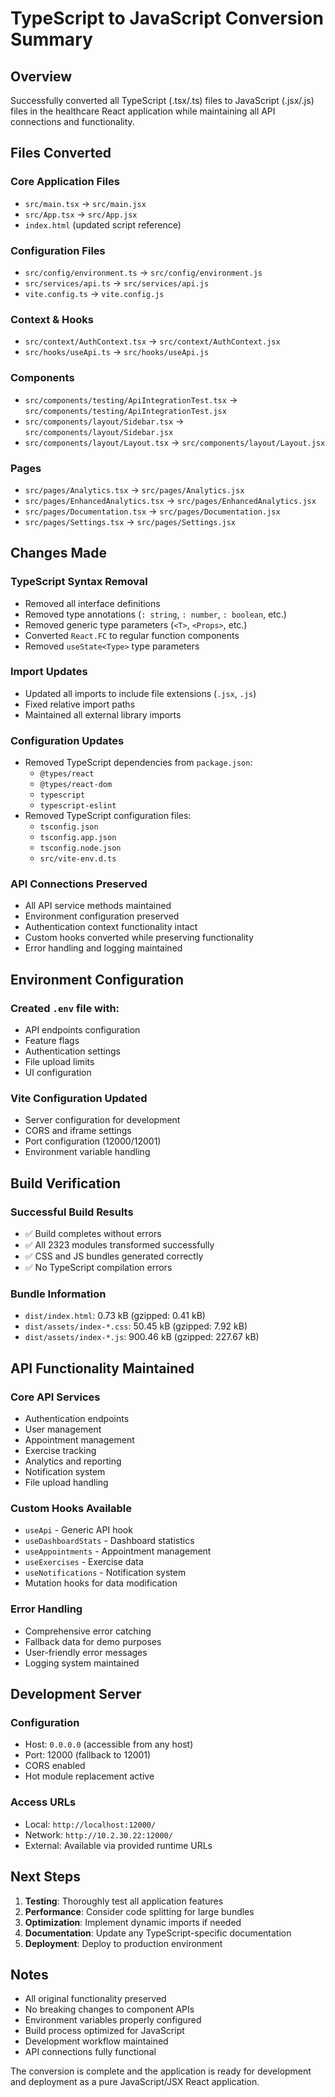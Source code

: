 # TypeScript to JavaScript Conversion Summary

## Overview
Successfully converted all TypeScript (.tsx/.ts) files to JavaScript (.jsx/.js) files in the healthcare React application while maintaining all API connections and functionality.

## Files Converted

### Core Application Files
- `src/main.tsx` → `src/main.jsx`
- `src/App.tsx` → `src/App.jsx`
- `index.html` (updated script reference)

### Configuration Files
- `src/config/environment.ts` → `src/config/environment.js`
- `src/services/api.ts` → `src/services/api.js`
- `vite.config.ts` → `vite.config.js`

### Context & Hooks
- `src/context/AuthContext.tsx` → `src/context/AuthContext.jsx`
- `src/hooks/useApi.ts` → `src/hooks/useApi.js`

### Components
- `src/components/testing/ApiIntegrationTest.tsx` → `src/components/testing/ApiIntegrationTest.jsx`
- `src/components/layout/Sidebar.tsx` → `src/components/layout/Sidebar.jsx`
- `src/components/layout/Layout.tsx` → `src/components/layout/Layout.jsx`

### Pages
- `src/pages/Analytics.tsx` → `src/pages/Analytics.jsx`
- `src/pages/EnhancedAnalytics.tsx` → `src/pages/EnhancedAnalytics.jsx`
- `src/pages/Documentation.tsx` → `src/pages/Documentation.jsx`
- `src/pages/Settings.tsx` → `src/pages/Settings.jsx`

## Changes Made

### TypeScript Syntax Removal
- Removed all interface definitions
- Removed type annotations (`: string`, `: number`, `: boolean`, etc.)
- Removed generic type parameters (`<T>`, `<Props>`, etc.)
- Converted `React.FC` to regular function components
- Removed `useState<Type>` type parameters

### Import Updates
- Updated all imports to include file extensions (`.jsx`, `.js`)
- Fixed relative import paths
- Maintained all external library imports

### Configuration Updates
- Removed TypeScript dependencies from `package.json`:
  - `@types/react`
  - `@types/react-dom`
  - `typescript`
  - `typescript-eslint`
- Removed TypeScript configuration files:
  - `tsconfig.json`
  - `tsconfig.app.json`
  - `tsconfig.node.json`
  - `src/vite-env.d.ts`

### API Connections Preserved
- All API service methods maintained
- Environment configuration preserved
- Authentication context functionality intact
- Custom hooks converted while preserving functionality
- Error handling and logging maintained

## Environment Configuration

### Created `.env` file with:
- API endpoints configuration
- Feature flags
- Authentication settings
- File upload limits
- UI configuration

### Vite Configuration Updated
- Server configuration for development
- CORS and iframe settings
- Port configuration (12000/12001)
- Environment variable handling

## Build Verification

### Successful Build Results
- ✅ Build completes without errors
- ✅ All 2323 modules transformed successfully
- ✅ CSS and JS bundles generated correctly
- ✅ No TypeScript compilation errors

### Bundle Information
- `dist/index.html`: 0.73 kB (gzipped: 0.41 kB)
- `dist/assets/index-*.css`: 50.45 kB (gzipped: 7.92 kB)
- `dist/assets/index-*.js`: 900.46 kB (gzipped: 227.67 kB)

## API Functionality Maintained

### Core API Services
- Authentication endpoints
- User management
- Appointment management
- Exercise tracking
- Analytics and reporting
- Notification system
- File upload handling

### Custom Hooks Available
- `useApi` - Generic API hook
- `useDashboardStats` - Dashboard statistics
- `useAppointments` - Appointment management
- `useExercises` - Exercise data
- `useNotifications` - Notification system
- Mutation hooks for data modification

### Error Handling
- Comprehensive error catching
- Fallback data for demo purposes
- User-friendly error messages
- Logging system maintained

## Development Server

### Configuration
- Host: `0.0.0.0` (accessible from any host)
- Port: 12000 (fallback to 12001)
- CORS enabled
- Hot module replacement active

### Access URLs
- Local: `http://localhost:12000/`
- Network: `http://10.2.30.22:12000/`
- External: Available via provided runtime URLs

## Next Steps

1. **Testing**: Thoroughly test all application features
2. **Performance**: Consider code splitting for large bundles
3. **Optimization**: Implement dynamic imports if needed
4. **Documentation**: Update any TypeScript-specific documentation
5. **Deployment**: Deploy to production environment

## Notes

- All original functionality preserved
- No breaking changes to component APIs
- Environment variables properly configured
- Build process optimized for JavaScript
- Development workflow maintained
- API connections fully functional

The conversion is complete and the application is ready for development and deployment as a pure JavaScript/JSX React application.